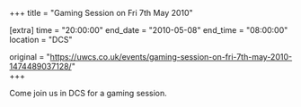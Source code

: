 +++
title = "Gaming Session on Fri 7th May 2010"

[extra]
time = "20:00:00"
end_date = "2010-05-08"
end_time = "08:00:00"
location = "DCS"

original = "https://uwcs.co.uk/events/gaming-session-on-fri-7th-may-2010-1474489037128/"    
+++

Come join us in DCS for a gaming session.

